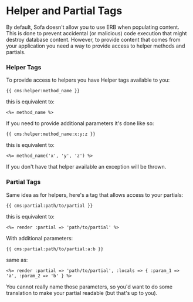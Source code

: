 # Helper and Partial Tags

By default, Sofa doesn't allow you to use ERB when populating content. This is done to prevent accidental (or malicious) code execution that might destroy database content. However, to provide content that comes from your application you need a way to provide access to helper methods and partials.

### Helper Tags

To provide access to helpers you have Helper tags available to you:

    {{ cms:helper:method_name }}
    
this is equivalent to:

    <%= method_name %>
    
If you need to provide additional parameters it's done like so:

    {{ cms:helper:method_name:x:y:z }}
    
this is equivalent to:
    
    <%= method_name('x', 'y', 'z') %>
    
If you don't have that helper available an exception will be thrown.

### Partial Tags

Same idea as for helpers, here's a tag that allows access to your partials:
    
    {{ cms:partial:path/to/partial }}
    
this is equivalent to:
    
    <%= render :partial => 'path/to/partial' %>
    
With additional parameters:
    
    {{ cms:partial:path/to/partial:a:b }}
    
same as:
    
    <%= render :partial => 'path/to/partial', :locals => { :param_1 => 'a', :param_2 => 'b' } %>
    
You cannot really name those parameters, so you'd want to do some translation to make your partial readable (but that's up to you).
    